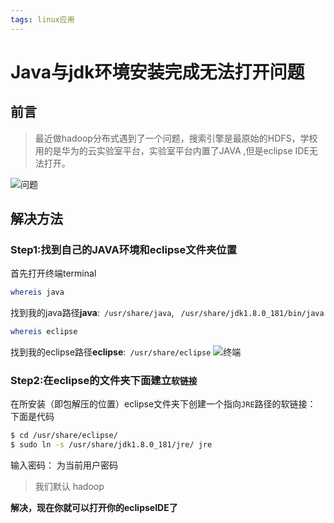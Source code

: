 ```yaml
---
tags: linux应用
---
```

# Java与jdk环境安装完成无法打开问题
## 前言
> 最近做hadoop分布式遇到了一个问题，搜索引擎是最原始的HDFS，学校用的是华为的云实验室平台，实验室平台内置了JAVA ,但是eclipse IDE无法打开。

![问题](https://img-blog.csdnimg.cn/2018102911112578.png?x-oss-process=image/watermark,type_ZmFuZ3poZW5naGVpdGk,shadow_10,text_aHR0cHM6Ly9ibG9nLmNzZG4ubmV0L25ld19kZWxldGVf,size_27,color_FFFFFF,t_70)
## 解决方法
### Step1:找到自己的JAVA环境和eclipse文件夹位置
首先打开终端terminal
```bash
whereis java
```
找到我的java路径**java**:` /usr/share/java`, ` /usr/share/jdk1.8.0_181/bin/java`
```bash
whereis eclipse
```
找到我的eclipse路径**eclipse**:` /usr/share/eclipse`
![终端](https://innovation64.github.io/assets/image/03171.jpg)
### Step2:在eclipse的文件夹下面建立`软链接`
在所安装（即包解压的位置）eclipse文件夹下创建一个指向`JRE`路径的软链接：
下面是代码
```bash
$ cd /usr/share/eclipse/
$ sudo ln -s /usr/share/jdk1.8.0_181/jre/ jre
```
输入密码：
为当前用户密码
>我们默认 hadoop

**解决，现在你就可以打开你的eclipseIDE了**
